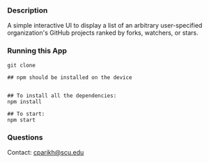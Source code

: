### Description
A simple interactive UI to display a list of an arbitrary user-specified organization's GitHub projects ranked by forks, watchers, or stars.
### Running this App
```
git clone 

## npm should be installed on the device


## To install all the dependencies:
npm install

## To start:
npm start
```

### Questions
Contact: cparikh@scu.edu